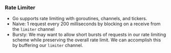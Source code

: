 ### Rate Limiter
- Go supports rate limiting with goroutines, channels, and tickers.
- Naive: 1 request every 200 milliseconds by blocking on a receive from the `limiter` channel
- Bursty: We may want to allow short bursts of requests in our rate limiting scheme while preserving the overall rate limit. We can accomplish this by buffering our `limiter` channel.